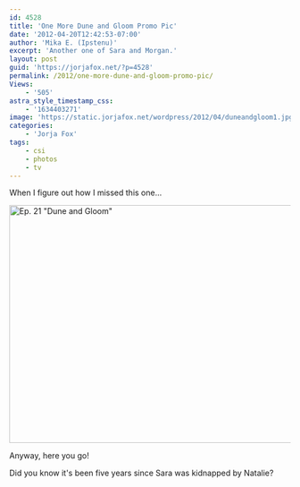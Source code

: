 ```yaml
---
id: 4528
title: 'One More Dune and Gloom Promo Pic'
date: '2012-04-20T12:42:53-07:00'
author: 'Mika E. (Ipstenu)'
excerpt: 'Another one of Sara and Morgan.'
layout: post
guid: 'https://jorjafox.net/?p=4528'
permalink: /2012/one-more-dune-and-gloom-promo-pic/
Views:
    - '505'
astra_style_timestamp_css:
    - '1634403271'
image: 'https://static.jorjafox.net/wordpress/2012/04/duneandgloom1.jpg'
categories:
    - 'Jorja Fox'
tags:
    - csi
    - photos
    - tv
---
```


When I figure out how I missed this one...

<a title="Ep. 21 " href="https://jorjafox.net/gallery/zp-core/full-image.php?a=tv%2Fcsi%2Fpub%2Fs12%2Fstills&amp;i=1220-duneandgloom003.jpg&amp;q=75&amp;wmk=!"><img class="aligncenter" src="https://jorjafox.net/gallery/zp-core/i.php?a=tv/csi/pub/s12/stills&amp;i=1220-duneandgloom003.jpg&amp;w=580&amp;h=425&amp;cw=&amp;ch=&amp;q=85&amp;wmk=!" alt="Ep. 21 &quot;Dune and Gloom&quot; " width="580" height="425" /></a>

Anyway, here you go!

Did you know it's been five years since Sara was kidnapped by Natalie?
